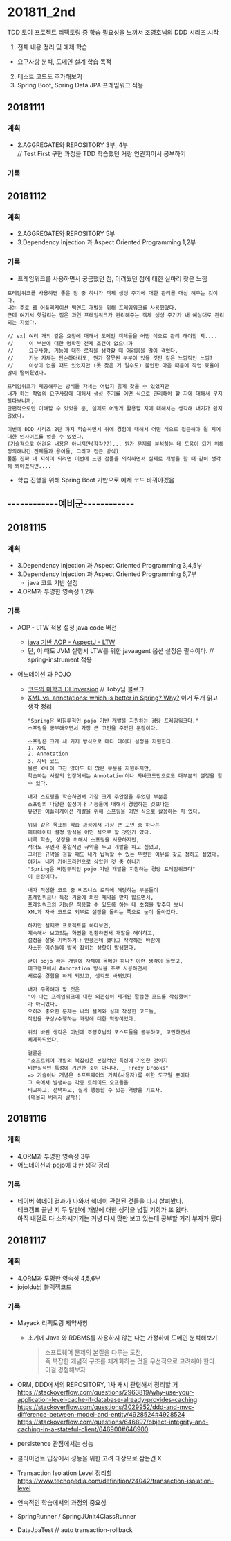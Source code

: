 ﻿# 201811_2nd
TDD 토이 프로젝트 리팩토링 중 학습 필요성을 느껴서 조영호님의 DDD 시리즈 시작
1. 전체 내용 정리 및 예제 학습
 - 요구사항 분석, 도메인 설계 학습 목적 
2. 테스트 코드도 추가해보기
3. Spring Boot, Spring Data JPA 프레임워크 적용

## 20181111
### 계획
* 2.AGGREGATE와 REPOSITORY 3부, 4부  
  // Test First 구현 과정을 TDD 학습했던 거랑 연관지어서 공부하기

### 기록

## 20181112
### 계획
* 2.AGGREGATE와 REPOSITORY 5부  
* 3.Dependency Injection 과 Aspect Oriented Programming 1,2부

### 기록
* 프레임워크를 사용하면서 궁금했던 점, 어려웠던 점에 대한 실마리 찾은 느낌  
```
프레임워크를 사용하면 좋은 점 중 하나가 객체 생성 주기에 대한 관리를 대신 해주는 것이다.
나는 주로 웹 어플리케이션 백엔드 개발을 위해 프레임워크를 사용했었다. 
근데 여기서 헷갈리는 점은 과연 프레임워크가 관리해주는 객체 생성 주기가 내 예상대로 관리 되는 지였다.

// ex] 여러 개의 같은 요청에 대해서 도메인 객체들을 어떤 식으로 관리 해야할 지....
//     이 부분에 대한 명확한 전제 조건이 없으니까
//     요구사항, 기능에 대한 로직을 생각할 때 어려움을 많이 겪었다.  
//     기능 자체는 단순하더라도, 뭔가 잘못된 부분이 있을 것만 같은 느낌적인 느낌?  
//     이상이 없을 때도 있었지만 (못 찾은 거 일수도) 불안한 마음 때문에 작업 효율이 많이 떨어졌었다.

프레임워크가 제공해주는 방식들 자체는 어렵지 않게 찾을 수 있었지만
내가 하는 작업의 요구사항에 대해서 생성 주기를 어떤 식으로 관리해야 할 지에 대해서 무지하다보니까,
단편적으로만 이해할 수 있었을 뿐, 실제로 어떻게 활용할 지에 대해서는 생각해 내기가 쉽지 않았다.

이번에 DDD 시리즈 2탄 까지 학습하면서 위에 경험에 대해서 어떤 식으로 접근해야 될 지에 대한 인사이트를 얻을 수 있었다.  
(기술적으로 어려운 내용은 아니지만(착각??)... 뭔가 문제를 분석하는 데 도움이 되기 위해 정의해나간 전제들과 용어들, 그리고 접근 방식)
물론 진짜 내 지식이 되려면 이번에 느낀 점들을 의식하면서 실제로 개발을 할 때 같이 생각해 봐야겠지만....
```

* 학습 진행을 위해 Spring Boot 기반으로 예제 코드 바꿔야겠음  

## ------------예비군------------

## 20181115
### 계획
* 3.Dependency Injection 과 Aspect Oriented Programming 3,4,5부
* 3.Dependency Injection 과 Aspect Oriented Programming 6,7부  
  * java 코드 기반 설정  
* 4.ORM과 투명한 영속성 1,2부

### 기록
* AOP - LTW 적용 설정 java code 버전  
  * [java 기반 AOP - AspectJ - LTW](https://github.com/ddingcham/ORMWithDDD/commit/20eb282b97d51f46cc172fab5064da8285d8e387)  
  * 단, 이 때도 JVM 실행시 LTW를 위한 javaagent 옵션 설정은 필수이다. // spring-instrument 적용

* 어노테이션 과 POJO
  * [코드의 미학과 DI Inversion](http://toby.epril.com/?p=974) // Toby님 블로그  
  * [XML vs. annotations: which is better in Spring? Why?](https://www.quora.com/XML-vs-annotations-which-is-better-in-Spring-Why)
    이거 두개 읽고 생각 정리
    ```
    "Spring은 비침투적인 pojo 기반 개발을 지원하는 경량 프레임워크다."
    스프링을 공부해오면서 가장 큰 고민을 주었던 문장이다.
    
    스프링은 크게 세 가지 방식으로 메타 데이터 설정을 지원한다.
    1. XML
    2. Annotation
    3. 자바 코드
    물론 XML이 크진 않아도 더 많은 부분을 지원하지만,
    학습하는 사람의 입장에서는 Annotation이나 자바코드만으로도 대부분의 설정을 할 수 있다.
    
    내가 스프링을 학습하면서 가장 크게 주안점을 두었던 부분은
    스프링의 다양한 설정이나 기능들에 대해서 경험하는 것보다는    
    유연한 어플리케이션 개발을 위해 스프링을 어떤 식으로 활용하는 지 였다.
    
    위와 같은 목표의 학습 과정에서 가장 큰 고민 중 하나는
    메타데이터 설정 방식을 어떤 식으로 할 것인가 였다. 
    비록 학습, 성장을 위해서 스프링을 사용하지만,
    적어도 무언가 통일적인 규약을 두고 개발을 하고 싶었고,
    그러한 규약을 정할 때도 내가 납득할 수 있는 뚜렷한 이유를 갖고 정하고 싶었다.
    여기서 내가 가이드라인으로 삼았던 것 중 하나가
    "Spring은 비침투적인 pojo 기반 개발을 지원하는 경량 프레임워크다"
    이 문장이다.
    
    내가 작성한 코드 중 비즈니스 로직에 해당하는 부분들이
    프레임워크나 특정 기술에 의한 제약을 받지 않으면서,
    프레임워크의 기능은 적용할 수 있도록 하는 데 초점을 맞추다 보니
    XML과 자바 코드로 외부로 설정을 돌리는 쪽으로 눈이 돌아갔다.
    
    하지만 실제로 프로젝트를 하다보면,
    계속해서 보고있는 화면을 전환하면서 개발을 해야하고,
    설정을 잘못 기억하거나 안했는데 했다고 착각하는 바람에
    사소한 이슈들에 발목 잡히는 상황이 발생했다.
    
    굳이 pojo 라는 개념에 자체에 목메야 하나? 이런 생각이 들었고,
    테크캠프에서 Annotation 방식을 주로 사용하면서
    새로운 경험을 하게 되었고, 생각도 바뀌었다.
    
    내가 주목해야 할 것은 
    "아 나는 프레임워크에 대한 의존성이 제거된 깔끔한 코드를 작성했어"
    가 아니었다.
    오히려 중요한 문제는 나의 설계와 실제 작성한 코드들,
    작업을 구상/수행하는 과정에 대한 역량이었다. 
    
    위의 바뀐 생각은 이번에 조영호님의 포스트들을 공부하고, 고민하면서
    체계화되었다.
    
    결론은
    "소프트웨어 개발의 복잡성은 본질적인 특성에 기인한 것이지
    비본질적인 특성에 기인한 것이 아니다. _ Fredy Brooks"
    => 기술이나 개념은 소프트웨어의 가치(사용자)를 위한 도구일 뿐이다
    그 속에서 발생하는 각종 트레이드 오프들을
    비교하고, 선택하고, 실제 행동할 수 있는 역량을 기르자.
    (매몰되 버리지 말자!)
    ```

## 20181116
### 계획
* 4.ORM과 투명한 영속성 3부  
* 어노테이션과 pojo에 대한 생각 정리  

### 기록
* 네이버 핵데이 결과가 나와서 핵데이 관련된 것들을 다시 살펴봤다.  
  테크캠프 끝난 지 두 달만에 개발에 대한 생각을 넓힐 기회가 또 왔다.  
  아직 내껄로 다 소화시키기는 커녕 다시 맛만 보고 있는데 공부할 거리 부자가 됬다
  
  
## 20181117
### 계획
* 4.ORM과 투명한 영속성 4,5,6부  
* jojoldu님 블랙잭코드   

### 기록
* Mayack 리팩토링 제약사항  
  * 초기에 Java 와 RDBMS를 사용하지 않는 다는 가정하에 도메인 분석해보기  
    > 소프트웨어 문제의 본질을 다루는 도전,  
    > 즉 복잡한 개념적 구조를 체계화하는 것을 우선적으로 고려해야 한다.  
    > 이걸 경험해보자

* ORM, DDD에서의 REPOSITORY, 1차 캐시 관련해서 정리할 거
https://stackoverflow.com/questions/2963819/why-use-your-application-level-cache-if-database-already-provides-caching
https://stackoverflow.com/questions/3029952/ddd-and-mvc-difference-between-model-and-entity/4928524#4928524
https://stackoverflow.com/questions/646897/object-integrity-and-caching-in-a-stateful-client/646900#646900
 * persistence 관점에서는 성능
 * 클라이언트 입장에서 성능을 위한 고려 대상으로 삼는건 X

* Transaction Isolation Level 정리할   
https://www.techopedia.com/definition/24042/transaction-isolation-level  

* 연속적인 학습에서의 과정의 중요성  

* SpringRunner / SpringJUnit4ClassRunner  

* DataJpaTest // auto transaction-rollback  
